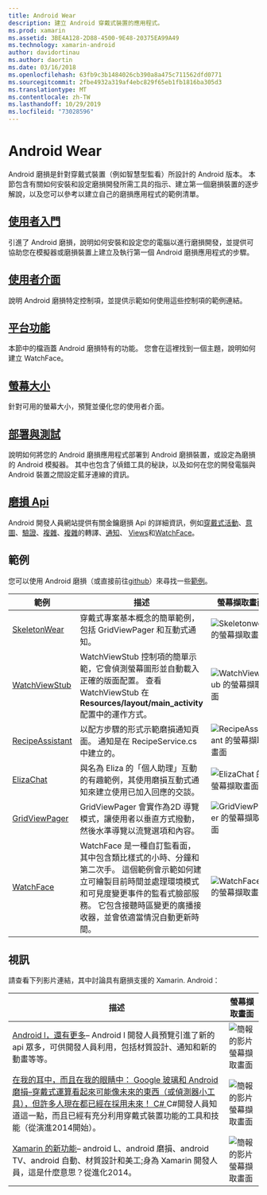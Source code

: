 ```yaml
---
title: Android Wear
description: 建立 Android 穿戴式裝置的應用程式。
ms.prod: xamarin
ms.assetid: 3BE4A128-2D88-4500-9E48-20375EA99A49
ms.technology: xamarin-android
author: davidortinau
ms.author: daortin
ms.date: 03/16/2018
ms.openlocfilehash: 63fb9c3b1484026cb390a8a475c711562dfd0771
ms.sourcegitcommit: 2fbe4932a319af4ebc829f65eb1fb1816ba305d3
ms.translationtype: MT
ms.contentlocale: zh-TW
ms.lasthandoff: 10/29/2019
ms.locfileid: "73028596"
---
```

# <a name="android-wear"></a>Android Wear

Android 磨損是針對穿戴式裝置（例如智慧型監看）所設計的 Android 版本。 本節包含有關如何安裝和設定磨損開發所需工具的指示、建立第一個磨損裝置的逐步解說，以及您可以參考以建立自己的磨損應用程式的範例清單。

## <a name="getting-startedandroidwearget-startedindexmd"></a>[使用者入門](~/android/wear/get-started/index.md)

引進了 Android 磨損，說明如何安裝和設定您的電腦以進行磨損開發，並提供可協助您在模擬器或磨損裝置上建立及執行第一個 Android 磨損應用程式的步驟。

## <a name="user-interfaceandroidwearuser-interfaceindexmd"></a>[使用者介面](~/android/wear/user-interface/index.md)

說明 Android 磨損特定控制項，並提供示範如何使用這些控制項的範例連結。

## <a name="platform-featuresandroidwearplatformindexmd"></a>[平台功能](~/android/wear/platform/index.md)

本節中的檔涵蓋 Android 磨損特有的功能。 您會在這裡找到一個主題，說明如何建立 WatchFace。

## <a name="screen-sizesandroidwearscreen-sizesmd"></a>[螢幕大小](~/android/wear/screen-sizes.md)

針對可用的螢幕大小，預覽並優化您的使用者介面。

## <a name="deployment--testingandroidweardeploy-testindexmd"></a>[部署與測試](~/android/wear/deploy-test/index.md)

說明如何將您的 Android 磨損應用程式部署到 Android 磨損裝置，或設定為磨損的 Android 模擬器。 其中也包含了偵錯工具的秘訣，以及如何在您的開發電腦與 Android 裝置之間設定藍牙連線的資訊。

## <a name="wear-apishttpsdeveloperandroidcomreferenceandroidsupportwearable"></a>[磨損 Api](https://developer.android.com/reference/android/support/wearable)

Android 開發人員網站提供有關金鑰磨損 Api 的詳細資訊，例如[穿戴式活動](https://developer.android.com/reference/android/support/wearable/activity/package-summary.html)、[意圖](https://developer.android.com/reference/com/google/android/wearable/intent/package-summary.html)、[驗證](https://developer.android.com/reference/android/support/wearable/authentication/package-summary.html)、[複雜](https://developer.android.com/reference/android/support/wearable/complications/package-summary.html)、[複雜](https://developer.android.com/reference/android/support/wearable/complications/rendering/package-summary.html)的轉譯、[通知](https://developer.android.com/reference/android/support/wearable/notifications/package-summary.html)、 [Views](https://developer.android.com/reference/android/support/wearable/view/package-summary.html)和[WatchFace](https://developer.android.com/reference/android/support/wearable/watchface/package-summary.html)。

## <a name="samples"></a>範例

您可以使用 Android 磨損（或直接前往[github](https://github.com/xamarin/monodroid-samples/tree/master/wear)）來尋找一些[範例](https://docs.microsoft.com/samples/browse/?products=xamarin&term=Xamarin.Android+wear)。

|範例|描述|螢幕擷取畫面|
|--- |--- |--- |
|[SkeletonWear](https://docs.microsoft.com/samples/xamarin/monodroid-samples/wear-skeletonwear)|穿戴式專案基本概念的簡單範例，包括 GridViewPager 和互動式通知。|![Skeletonwear 的螢幕擷取畫面](images/skeleton.png)|
|[WatchViewStub](https://docs.microsoft.com/samples/xamarin/monodroid-samples/wear-watchviewstub)|WatchViewStub 控制項的簡單示範，它會偵測螢幕圖形並自動載入正確的版面配置。 查看 WatchViewStub 在**Resources/layout/main_activity**配置中的運作方式。|![WatchViewStub 的螢幕擷取畫面](images/watchview.png)|
|[RecipeAssistant](https://docs.microsoft.com/samples/xamarin/monodroid-samples/wear-recipeassistant)|以配方步驟的形式示範磨損通知頁面。 通知是在 RecipeService.cs 中建立的。|![RecipeAssistant 的螢幕擷取畫面](images/recipeassist.png)|
|[ElizaChat](https://docs.microsoft.com/samples/xamarin/monodroid-samples/wear-elizachat)|與名為 Eliza 的「個人助理」互動的有趣範例，其使用磨損互動式通知來建立使用已加入回應的交談。|![ElizaChat 的螢幕擷取畫面](images/eliza.png)|
|[GridViewPager](https://docs.microsoft.com/samples/xamarin/monodroid-samples/wear-gridviewpager)|GridViewPager 會實作為2D 導覽模式，讓使用者以垂直方式撥動，然後水準導覽以流覽選項和內容。|![GridViewPager 的螢幕擷取畫面](images/gridviewpager.png)|
|[WatchFace](https://docs.microsoft.com/samples/xamarin/monodroid-samples/wear-watchface)|WatchFace 是一種自訂監看面，其中包含類比樣式的小時、分鐘和第二次手。 這個範例會示範如何建立可繪製目前時間並處理環境模式和可見度變更事件的監看式臉部服務。 它包含接聽時區變更的廣播接收器，並會依適當情況自動更新時間。|![WatchFace 的螢幕擷取畫面](images/gridviewpager.png)|

## <a name="videos"></a>視訊

請查看下列影片連結，其中討論具有磨損支援的 Xamarin. Android：

|描述|螢幕擷取畫面|
|--- |--- |
|[Android l，還有更多](https://blog.xamarin.com/webinar-recording-android-l-and-so-much-more/)&ndash; Android l 開發人員預覽引進了新的 api 眾多，可供開發人員利用，包括材質設計、通知和新的動畫等等。|![簡報的影片螢幕擷取畫面](images/video-android-l.png)|
|[在我的耳中，而且在我的眼睛中： Google 玻璃和 Android 磨損&ndash;穿戴式運算看起來可能像未來的東西（或偵測器小工具），但許多人現在都已經在採用未來！ C# ](https://www.youtube.com/watch?v=80H8tXByZQc) C#開發人員知道這一點，而且已經有充分利用穿戴式裝置功能的工具和技能（從演進2014開始）。|![簡報的影片螢幕擷取畫面](images/video-eyes-ears.png)|
|[Xamarin 的新功能](https://www.youtube.com/watch?v=Gpqc2XZIQfU)&ndash; android L、android 磨損、android TV、android 自動、材質設計和美工;身為 Xamarin 開發人員，這是什麼意思？從進化2014。|![簡報的影片螢幕擷取畫面](Images/video-whats-new.png)|

<!--

March 18
https://blog.xamarin.com/android-wear/

August 14
https://blog.xamarin.com/android-l-developer-preview-android-wear-support/

August 27
https://blog.xamarin.com/tips-for-your-first-android-wear-app/

Watch Face
https://github.com/Redth/Xamarin.Wear.WatchFace
-->
